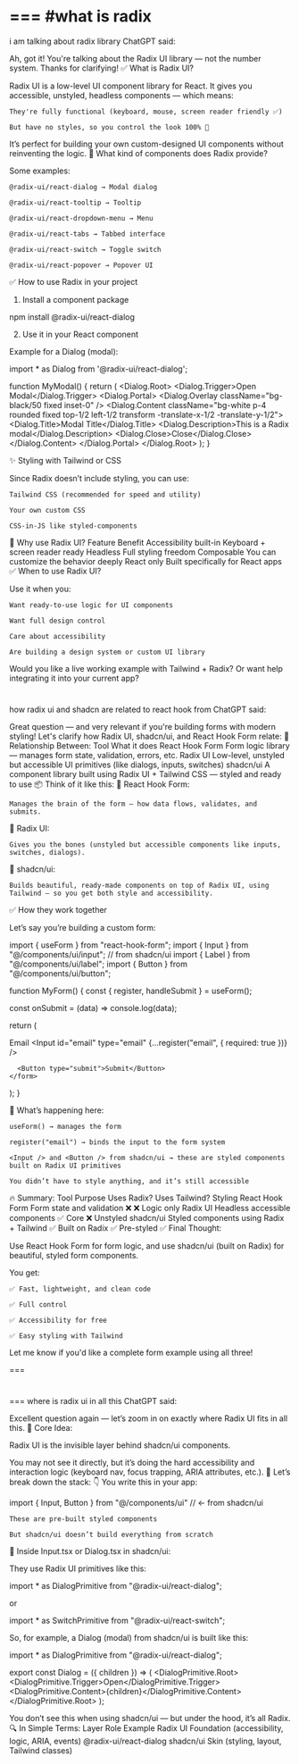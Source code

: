 ===
#what is radix
===
i am talking about radix library
ChatGPT said:

Ah, got it! You're talking about the Radix UI library — not the number system. Thanks for clarifying!
✅ What is Radix UI?

Radix UI is a low-level UI component library for React. It gives you accessible, unstyled, headless components — which means:

    They're fully functional (keyboard, mouse, screen reader friendly ✅)

    But have no styles, so you control the look 100% 🎨

It’s perfect for building your own custom-designed UI components without reinventing the logic.
🧩 What kind of components does Radix provide?

Some examples:

    @radix-ui/react-dialog → Modal dialog

    @radix-ui/react-tooltip → Tooltip

    @radix-ui/react-dropdown-menu → Menu

    @radix-ui/react-tabs → Tabbed interface

    @radix-ui/react-switch → Toggle switch

    @radix-ui/react-popover → Popover UI

✅ How to use Radix in your project
1. Install a component package

npm install @radix-ui/react-dialog

2. Use it in your React component

Example for a Dialog (modal):

import * as Dialog from '@radix-ui/react-dialog';

function MyModal() {
  return (
    <Dialog.Root>
      <Dialog.Trigger>Open Modal</Dialog.Trigger>
      <Dialog.Portal>
        <Dialog.Overlay className="bg-black/50 fixed inset-0" />
        <Dialog.Content className="bg-white p-4 rounded fixed top-1/2 left-1/2 transform -translate-x-1/2 -translate-y-1/2">
          <Dialog.Title>Modal Title</Dialog.Title>
          <Dialog.Description>This is a Radix modal</Dialog.Description>
          <Dialog.Close>Close</Dialog.Close>
        </Dialog.Content>
      </Dialog.Portal>
    </Dialog.Root>
  );
}

✨ Styling with Tailwind or CSS

Since Radix doesn’t include styling, you can use:

    Tailwind CSS (recommended for speed and utility)

    Your own custom CSS

    CSS-in-JS like styled-components

🧠 Why use Radix UI?
Feature	Benefit
Accessibility built-in	Keyboard + screen reader ready
Headless	Full styling freedom
Composable	You can customize the behavior deeply
React only	Built specifically for React apps
✅ When to use Radix UI?

Use it when you:

    Want ready-to-use logic for UI components

    Want full design control

    Care about accessibility

    Are building a design system or custom UI library

Would you like a live working example with Tailwind + Radix? Or want help integrating it into your current app?






























###
#
###
how radix ui and shadcn are related to react hook from
ChatGPT said:

Great question — and very relevant if you're building forms with modern styling! Let's clarify how Radix UI, shadcn/ui, and React Hook Form relate:
🔗 Relationship Between:
Tool	What it does
React Hook Form	Form logic library — manages form state, validation, errors, etc.
Radix UI	Low-level, unstyled but accessible UI primitives (like dialogs, inputs, switches)
shadcn/ui	A component library built using Radix UI + Tailwind CSS — styled and ready to use
📦 Think of it like this:
🧠 React Hook Form:

    Manages the brain of the form — how data flows, validates, and submits.

🎨 Radix UI:

    Gives you the bones (unstyled but accessible components like inputs, switches, dialogs).

💄 shadcn/ui:

    Builds beautiful, ready-made components on top of Radix UI, using Tailwind — so you get both style and accessibility.

✅ How they work together

Let’s say you’re building a custom form:

import { useForm } from "react-hook-form";
import { Input } from "@/components/ui/input"; // from shadcn/ui
import { Label } from "@/components/ui/label";
import { Button } from "@/components/ui/button";

function MyForm() {
  const { register, handleSubmit } = useForm();

  const onSubmit = (data) => console.log(data);

  return (
    <form onSubmit={handleSubmit(onSubmit)}>
      <Label htmlFor="email">Email</Label>
      <Input id="email" type="email" {...register("email", { required: true })} />

      <Button type="submit">Submit</Button>
    </form>
  );
}

🧩 What’s happening here:

    useForm() → manages the form

    register("email") → binds the input to the form system

    <Input /> and <Button /> from shadcn/ui → these are styled components built on Radix UI primitives

    You didn’t have to style anything, and it’s still accessible

🔥 Summary:
Tool	Purpose	Uses Radix?	Uses Tailwind?	Styling
React Hook Form	Form state and validation	❌	❌	Logic only
Radix UI	Headless accessible components	✅ Core	❌	Unstyled
shadcn/ui	Styled components using Radix + Tailwind	✅ Built on Radix	✅	Pre-styled
✅ Final Thought:

Use React Hook Form for form logic, and use shadcn/ui (built on Radix) for beautiful, styled form components.

You get:

    ✅ Fast, lightweight, and clean code

    ✅ Full control

    ✅ Accessibility for free

    ✅ Easy styling with Tailwind

Let me know if you'd like a complete form example using all three!


























===
#
===
where is radix ui in all this
ChatGPT said:

Excellent question again — let’s zoom in on exactly where Radix UI fits in all this.
🧠 Core Idea:

Radix UI is the invisible layer behind shadcn/ui components.

You may not see it directly, but it’s doing the hard accessibility and interaction logic (keyboard nav, focus trapping, ARIA attributes, etc.).
🧩 Let’s break down the stack:
👇 You write this in your app:

import { Input, Button } from "@/components/ui"  // ← from shadcn/ui

    These are pre-built styled components

    But shadcn/ui doesn’t build everything from scratch

🧱 Inside Input.tsx or Dialog.tsx in shadcn/ui:

They use Radix UI primitives like this:

import * as DialogPrimitive from "@radix-ui/react-dialog";

or

import * as SwitchPrimitive from "@radix-ui/react-switch";

So, for example, a Dialog (modal) from shadcn/ui is built like this:

import * as DialogPrimitive from "@radix-ui/react-dialog";

export const Dialog = ({ children }) => (
  <DialogPrimitive.Root>
    <DialogPrimitive.Trigger>Open</DialogPrimitive.Trigger>
    <DialogPrimitive.Content>{children}</DialogPrimitive.Content>
  </DialogPrimitive.Root>
);

You don’t see this when using shadcn/ui — but under the hood, it’s all Radix.
🔍 In Simple Terms:
Layer	Role	Example
Radix UI	Foundation (accessibility, logic, ARIA, events)	@radix-ui/react-dialog
shadcn/ui	Skin (styling, layout, Tailwind classes)	<Dialog />, <Input />
Your App	Usage (form logic, API calls, validation)	React Hook Form, etc.
🧠 Analogy:

Think of building a car:

    Radix UI = engine, brakes, gears (the powerful invisible logic)

    shadcn/ui = body and dashboard (pre-styled and polished)

    React Hook Form = the driver who controls how the car behaves

✅ TL;DR:

    Radix UI is the base UI engine that shadcn/ui components are built on.

    You usually don't import Radix UI directly when using shadcn/ui — but it's working behind the scenes to make your components:

        Accessible

        Keyboard and screen reader friendly

        Composable and reliable

Want me to show how a Dialog or Switch from shadcn/ui maps directly to Radix?
You said:
yes
ChatGPT said:

Great! Let’s walk through a real example showing how a Dialog (modal popup) in shadcn/ui is built on top of Radix UI.
🧩 Step-by-step: Dialog Component
✅ 1. Your usage in a React app (with shadcn/ui):

import { Dialog, DialogTrigger, DialogContent, DialogTitle } from "@/components/ui/dialog";

export function ExampleDialog() {
  return (
    <Dialog>
      <DialogTrigger>Open Dialog</DialogTrigger>
      <DialogContent>
        <DialogTitle>Hello from ShadCN + Radix</DialogTitle>
        <p>This is inside the dialog.</p>
      </DialogContent>
    </Dialog>
  );
}

✔️ It looks clean and styled — but what's under the hood?
🧠 2. Under the hood: shadcn/ui dialog component uses Radix like this:

// File: components/ui/dialog.tsx
import * as RadixDialog from "@radix-ui/react-dialog";
import { cn } from "@/lib/utils"; // Tailwind merge helper

const Dialog = RadixDialog.Root;
const DialogTrigger = RadixDialog.Trigger;
const DialogClose = RadixDialog.Close;

const DialogContent = React.forwardRef(({ className, ...props }, ref) => (
  <RadixDialog.Portal>
    <RadixDialog.Overlay className="bg-black/50 fixed inset-0" />
    <RadixDialog.Content
      ref={ref}
      className={cn("bg-white p-6 rounded-lg shadow-lg fixed top-[50%] left-[50%] translate-x-[-50%] translate-y-[-50%]", className)}
      {...props}
    />
  </RadixDialog.Portal>
));

const DialogTitle = RadixDialog.Title;

export {
  Dialog,
  DialogTrigger,
  DialogContent,
  DialogClose,
  DialogTitle
};

🔍 Summary:
Your Component	From shadcn/ui	Internally uses Radix UI
<Dialog />	@/components/ui/dialog	<RadixDialog.Root />
<DialogTrigger />		<RadixDialog.Trigger />
<DialogContent />		<RadixDialog.Content /> + styling
<DialogTitle />		<RadixDialog.Title />

So, when you write:

<DialogContent>
  <DialogTitle>Hello</DialogTitle>
</DialogContent>

You're actually using Radix's <Content> and <Title>, just with custom styles added by shadcn/ui.
✅ Benefits of this layering:
Feature	Handled by	Why it's awesome
Accessibility (ARIA)	Radix UI	Works out-of-the-box, screen-reader safe
Keyboard navigation	Radix UI	Escape to close, Tab to move focus, etc.
Styling + layout	shadcn/ui + Tailwind	Easy to customize and match your design
Form logic	React Hook Form	For handling inputs inside dialogs
🧪 Bonus: You can use React Hook Form inside Dialog

<Dialog>
  <DialogTrigger>Edit Profile</DialogTrigger>
  <DialogContent>
    <form onSubmit={handleSubmit(onSubmit)}>
      <Label>Name</Label>
      <Input {...register("name")} />
      <Button type="submit">Save</Button>
    </form>
  </DialogContent>
</Dialog>

✔️ Now you’re combining all three:

    React Hook Form for form logic

    shadcn/ui for pretty UI

    Radix UI for accessibility and interaction under the hood

Would you like me to generate a full working example project with this setup?


































###
=====
###

